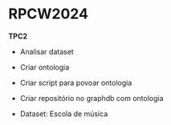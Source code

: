 # RPCW2024

**TPC2**

* Analisar dataset
* Criar ontologia
* Criar script para povoar ontologia
* Criar repositório no graphdb com ontologia

* Dataset: Escola de música